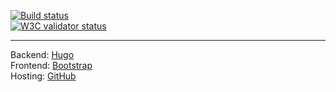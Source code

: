 [![Build status](https://travis-ci.org/inwardmovement/inwardmovement.github.io.svg?branch=source)](https://travis-ci.org/inwardmovement/inwardmovement.github.io)  
[![W3C validator status](https://img.shields.io/badge/W3C-check-blue.svg)](https://validator.w3.org/check?uri=https://inwardmovement.github.io/)  

---

Backend: [Hugo](https://gohugo.io/)  
Frontend: [Bootstrap](http://getbootstrap.com/)  
Hosting: [GitHub](https://pages.github.com/)  
